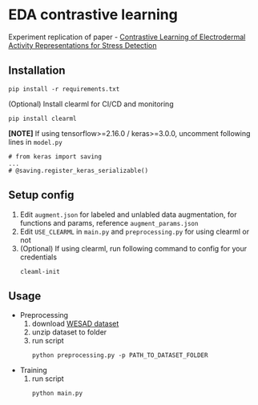 # EDA contrastive learning
Experiment replication of paper - [Contrastive Learning of Electrodermal Activity
Representations for Stress Detection](https://openreview.net/forum?id=bSC_xo8VQ1b)

## Installation
```
pip install -r requirements.txt
```
(Optional) Install clearml for CI/CD and monitoring
```
pip install clearml
```
**[NOTE]** If using tensorflow>=2.16.0 / keras>=3.0.0, uncomment following lines in `model.py`
```
# from keras import saving
...
# @saving.register_keras_serializable()
````

## Setup config
1. Edit `augment.json` for labeled and unlabled data augmentation, for functions and params, reference `augment_params.json`
2. Edit `USE_CLEARML` in `main.py` and `preprocessing.py` for using clearml or not
3. (Optional) If using clearml, run following command to config for your credentials
    ```
    cleaml-init
    ```


## Usage
- Preprocessing
    1. download [WESAD dataset](https://ubi29.informatik.uni-siegen.de/usi/data_wesad.html)
    2. unzip dataset to folder
    3. run script
        ```
        python preprocessing.py -p PATH_TO_DATASET_FOLDER
        ```
- Training
    1. run script
        ```
        python main.py
        ```